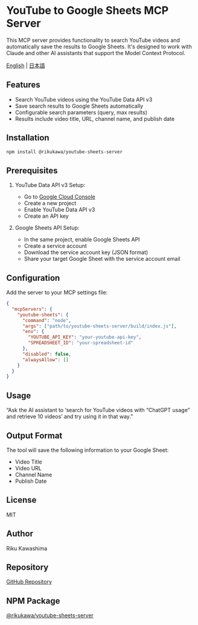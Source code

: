 # YouTube to Google Sheets MCP Server

This MCP server provides functionality to search YouTube videos and automatically save the results to Google Sheets. It's designed to work with Claude and other AI assistants that support the Model Context Protocol.

[English](README.md) | [日本語](README.ja.md)

## Features

- Search YouTube videos using the YouTube Data API v3
- Save search results to Google Sheets automatically
- Configurable search parameters (query, max results)
- Results include video title, URL, channel name, and publish date

## Installation

```bash
npm install @rikukawa/youtube-sheets-server
```

## Prerequisites

1. YouTube Data API v3 Setup:
   - Go to [Google Cloud Console](https://console.cloud.google.com/)
   - Create a new project
   - Enable YouTube Data API v3
   - Create an API key

2. Google Sheets API Setup:
   - In the same project, enable Google Sheets API
   - Create a service account
   - Download the service account key (JSON format)
   - Share your target Google Sheet with the service account email

## Configuration

Add the server to your MCP settings file:

```json
{
  "mcpServers": {
    "youtube-sheets": {
      "command": "node",
      "args": ["path/to/youtube-sheets-server/build/index.js"],
      "env": {
        "YOUTUBE_API_KEY": "your-youtube-api-key",
        "SPREADSHEET_ID": "your-spreadsheet-id"
      },
      "disabled": false,
      "alwaysAllow": []
    }
  }
}
```

## Usage

“Ask the AI assistant to ‘search for YouTube videos with “ChatGPT usage” and retrieve 10 videos’ and try using it in that way.”

## Output Format

The tool will save the following information to your Google Sheet:
- Video Title
- Video URL
- Channel Name
- Publish Date

## License

MIT

## Author

Riku Kawashima

## Repository

[GitHub Repository](https://github.com/Rickyyy1116/mcp-youtube-sheets)

## NPM Package

[@rikukawa/youtube-sheets-server](https://www.npmjs.com/package/@rikukawa/youtube-sheets-server)
